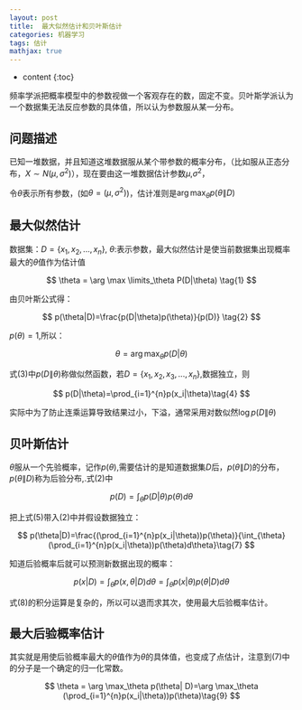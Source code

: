 ```yaml
---
layout: post
title:  最大似然估计和贝叶斯估计
categories: 机器学习
tags: 估计
mathjax: true
---
```


* content
{:toc}

频率学派把概率模型中的参数视做一个客观存在的数，固定不变。贝叶斯学派认为一个数据集无法反应参数的具体值，所以认为参数服从某一分布。





## 问题描述 

已知一堆数据，并且知道这堆数据服从某个带参数的概率分布，（比如服从正态分布，$X \sim N(\mu, \sigma^2)$），现在要由这一堆数据估计参数$\mu$,$\sigma^2$，

令$\theta$表示所有参数，(如$\theta = (\mu, \sigma^2)$)，估计准则是$\arg \max_\theta p(\theta\|D)$

## 最大似然估计

数据集：$D=\{x_1,x_2,...,x_n\}$, $\theta$:表示参数，最大似然估计是使当前数据集出现概率最大的$\theta$值作为估计值

$$
\theta = \arg \max \limits_\theta P(D|\theta) \tag{1}
$$

由贝叶斯公式得：

$$
p(\theta|D)=\frac{p(D|\theta)p(\theta)}{p(D)} \tag{2}
$$

$p(\theta)=1$,所以：

$$
\theta = \arg\max_{\theta}p(D|\theta)\tag{3}
$$

式$(3)$中$p(D\|\theta)$称做似然函数，若$D=\{x_1,x_2,x_3,...,x_n\}$,数据独立，则

$$
p(D|\theta)=\prod_{i=1}^{n}p(x_i|\theta)\tag{4}
$$

实际中为了防止连乘运算导致结果过小，下溢，通常采用对数似然$\log p(D\|\theta)$

## 贝叶斯估计

$\theta$服从一个先验概率，记作$p(\theta)$,需要估计的是知道数据集$D$后，$p(\theta \| D)$的分布，$p(\theta \|D)$称为后验分布,.式(2)中

$$
p(D)=\int_{\theta}p(D|\theta)p(\theta)d\theta\tag{5}
$$

把上式(5)带入(2)中并假设数据独立：

$$
p(\theta|D)=\frac{(\prod_{i=1}^{n}p(x_i|\theta))p(\theta)}{\int_{\theta}
(\prod_{i=1}^{n}p(x_i|\theta))p(\theta)d\theta}\tag{7}
$$

知道后验概率后就可以预测新数据出现的概率：

$$
p(x|D)=\int_{\theta}p(x,\theta|D)d\theta=\int_{\theta}p(x|\theta)p(\theta|D)d\theta\tag{8}
$$

式(8)的积分运算是复杂的，所以可以退而求其次，使用最大后验概率估计。

## 最大后验概率估计

其实就是用使后验概率最大的$\theta$值作为$\theta$的具体值，也变成了点估计，注意到(7)中的分子是一个确定的归一化常数。

$$
\theta = \arg \max_\theta p(\theta| D)=\arg \max_\theta (\prod_{i=1}^{n}p(x_i|\theta))p(\theta)\tag{9}
$$


